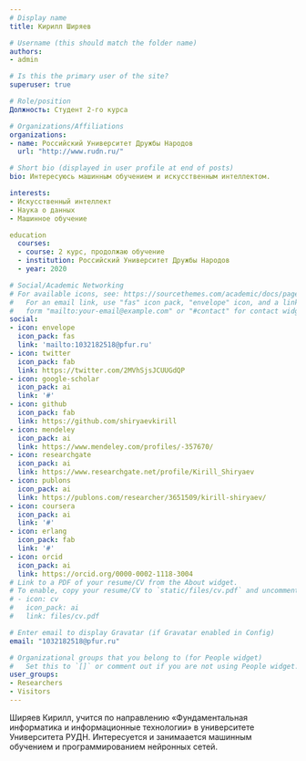 ```yaml
---
# Display name
title: Кирилл Ширяев

# Username (this should match the folder name)
authors:
- admin

# Is this the primary user of the site?
superuser: true

# Role/position
Должность: Студент 2-го курса

# Organizations/Affiliations
organizations:
- name: Российский Университет Дружбы Народов
  url: "http://www.rudn.ru/"

# Short bio (displayed in user profile at end of posts)
bio: Интересуюсь машинным обучением и искусственным интеллектом.

interests:
- Искусственный интеллект
- Наука о данных
- Машинное обучение

education
  courses:
  - course: 2 курс, продолжаю обучение
  - institution: Российский Университет Дружбы Народов
  - year: 2020

# Social/Academic Networking
# For available icons, see: https://sourcethemes.com/academic/docs/page-builder/#icons
#   For an email link, use "fas" icon pack, "envelope" icon, and a link in the
#   form "mailto:your-email@example.com" or "#contact" for contact widget.
social:
- icon: envelope
  icon_pack: fas
  link: 'mailto:1032182518@pfur.ru'
- icon: twitter
  icon_pack: fab
  link: https://twitter.com/2MVhSjsJCUUGdQP
- icon: google-scholar
  icon_pack: ai
  link: '#'
- icon: github
  icon_pack: fab
  link: https://github.com/shiryaevkirill
- icon: mendeley
  icon_pack: ai
  link: https://www.mendeley.com/profiles/-357670/
- icon: researchgate
  icon_pack: ai
  link: https://www.researchgate.net/profile/Kirill_Shiryaev
- icon: publons
  icon_pack: ai
  link: https://publons.com/researcher/3651509/kirill-shiryaev/
- icon: coursera
  icon_pack: ai
  link: '#'
- icon: erlang
  icon_pack: fab
  link: '#'
- icon: orcid
  icon_pack: ai
  link: https://orcid.org/0000-0002-1118-3004
# Link to a PDF of your resume/CV from the About widget.
# To enable, copy your resume/CV to `static/files/cv.pdf` and uncomment the lines below.
# - icon: cv
#   icon_pack: ai
#   link: files/cv.pdf

# Enter email to display Gravatar (if Gravatar enabled in Config)
email: "1032182518@pfur.ru"

# Organizational groups that you belong to (for People widget)
#   Set this to `[]` or comment out if you are not using People widget.
user_groups:
- Researchers
- Visitors
---
```


Ширяев Кирилл, учится по направлению «Фундаментальная информатика и информационные технологии» в университете Университета РУДН. Интересуется и занимаается машинным обучением и программированием нейронных сетей.

